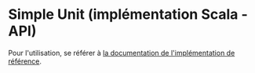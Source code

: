 # Simple Unit (implémentation Scala - API)

Pour l'utilisation, se référer à [la documentation de l'implémentation de référence](../unit-simple-impl/README.md).
